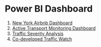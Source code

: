 # Power BI Dashboard
1. [New York Airbnb Dashboard](https://app.powerbi.com/view?r=eyJrIjoiZDM4Y2VmYzUtMjJiOS00Zjc1LWEwZDYtNDcxMzg4N2EzMmZhIiwidCI6ImJkMDNhNzM1LTJhYTMtNGNjYS05NzIyLTJhZTQ5MjlhYjNlYyIsImMiOjEwfQ%3D%3D)
2. [Active Transport Monitoring Dashboard](https://app.powerbi.com/view?r=eyJrIjoiNjQ1Y2E2NWQtMjhmNy00MjUyLWJjNDMtOTkxOGE1NTIxMzQxIiwidCI6ImJkMDNhNzM1LTJhYTMtNGNjYS05NzIyLTJhZTQ5MjlhYjNlYyIsImMiOjEwfQ%3D%3D)
3. [Traffic Severity Analysis](https://app.powerbi.com/view?r=eyJrIjoiZGMwYTY2Y2UtNWI5Yy00ZmJkLTgwNmQtNjVlNDMyNmMyNzI0IiwidCI6ImJkMDNhNzM1LTJhYTMtNGNjYS05NzIyLTJhZTQ5MjlhYjNlYyIsImMiOjEwfQ%3D%3D)
4. [Co-developed Traffic Watch](https://app.powerbi.com/view?r=eyJrIjoiY2U5ZjY2M2QtZGRkMC00N2UyLWJlNWEtNzQyZjM1ZjNlZGFmIiwidCI6ImJkMDNhNzM1LTJhYTMtNGNjYS05NzIyLTJhZTQ5MjlhYjNlYyIsImMiOjEwfQ%3D%3D)

